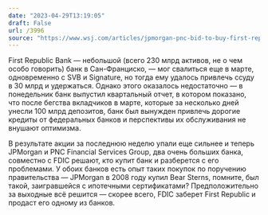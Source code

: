 ```yaml
---
date: "2023-04-29T13:19:05"
draft: False
url: /3996
source: "https://www.wsj.com/articles/jpmorgan-pnc-bid-to-buy-first-republic-as-part-of-fdic-takeover-aeb936a0?mod=hp_lead_pos1"
---
```


First Republic Bank — небольшой (всего 230 млрд активов, не о чем особо говорить) банк в Сан-Франциско, — мог свалиться еще в марте, одновременно с SVB и Signature, но тогда ему удалось привлечь ссуду в 30 млрд и удержаться. Однако этого оказалось недостаточно — в понедельник банк выпустил квартальный отчет, в котором показано, что после бегства вкладчиков в марте, которые за несколько дней унесли 100 млрд депозитов, банк был вынужден привлечь дорогие кредиты от федеральных банков и перспективы их обслуживания не внушают оптимизма. 

В результате акции за последнюю неделю упали еще сильнее и теперь JPMorgan и PNC Financial Services Group, два очень больших банка, совместно с FDIC решают, кто купит банк и разберется с его проблемами. У обоих банков есть опыт таких покупок по поручению правительства — JPMorgan в 2008 году купил Bear Sterns, помните, был такой, заигравшейся с ипотечными сертификатами? Предположительно за выходные всё решится — скорее всего, FDIC заберет First Republic и продаст его одному из банков.
